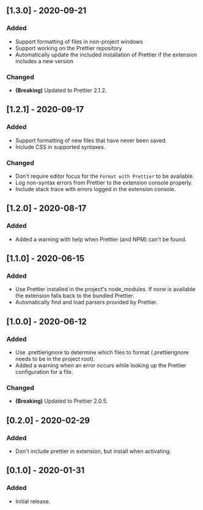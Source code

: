 ## [1.3.0] - 2020-09-21

### Added

- Support formatting of files in non-project windows
- Support working on the Prettier repository
- Automatically update the included installation of Prettier if the extension includes a new version

### Changed

- **(Breaking)** Updated to Prettier 2.1.2.

## [1.2.1] - 2020-09-17

### Added

- Support formatting of new files that have never been saved.
- Include CSS in supported syntaxes.

### Changed

- Don't require editor focus for the `Format with Prettier` to be available.
- Log non-syntax errors from Prettier to the extension console properly.
- Include stack trace with errors logged in the extension console.

## [1.2.0] - 2020-08-17

### Added

- Added a warning with help when Prettier (and NPM) can't be found.

## [1.1.0] - 2020-06-15

### Added

- Use Prettier installed in the project's node_modules. If none is available the extension falls back to the bundled Prettier.
- Automatically find and load parsers provided by Prettier.

## [1.0.0] - 2020-06-12

### Added

- Use .prettierignore to determine which files to format (.prettierignore needs to be in the project root).
- Added a warning when an error occurs while looking up the Prettier configuration for a file.

### Changed

- **(Breaking)** Updated to Prettier 2.0.5.

## [0.2.0] - 2020-02-29

### Added

- Don't include prettier in extension, but install when activating.

## [0.1.0] - 2020-01-31

### Added

- Initial release.
